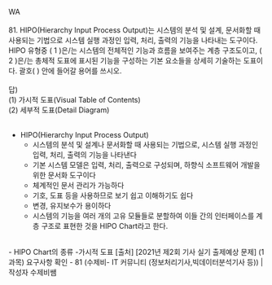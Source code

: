 WA</br>
</br>
81. HIPO(Hierarchy Input Process Output)는 시스템의 분석 및 설계, 문서화할 때 사용되는 기법으로 시스템 실행 과정인 입력, 처리, 출력의 기능을 나타내는 도구이다. 
HIPO 유형중 ( 1 )은/는 시스템의 전체적인 기능과 흐름을 보여주는 계층 구조도이고, ( 2 )은/는 총체적 도표에 표시된 기능을 구성하는 기본 요소들을 상세히 기술하는 도표이다. 
괄호(   ) 안에 들어갈 용어를 쓰시오.</br>
</br>
답)</br>
(1) 가시적 도표(Visual Table of Contents)</br>
(2) 세부적 도표(Detail Diagram)</br>
</br>
- HIPO(Hierarchy Input Process Output)
  - 시스템의 분석 및 설계나 문서화할 때 사용되는 기법으로, 시스템 실행 과정인 입력, 처리, 출력의 기능을 나타낸다
  - 기본 시스템 모델은 입력, 처리, 출력으로 구성되며, 하향식 소프트웨어 개발을 위한 문서화 도구이다
  - 체계적인 문서 관리가 가능하다
  - 기호, 도표 등을 사용하므로 보기 쉽고 이해하기도 쉽다
  - 변경, 유지보수가 용이하다
  - 시스템의 기능을 여러 개의 고유 모듈들로 분할하여 이들 간의 인터페이스를 계층 구조로 표현한 것을 HIPO Chart라고 한다.
</br>
- HIPO Chart의 종류
  -가시적 도표
[출처] [2021년 제2회 기사 실기 출제예상 문제] (1과목) 요구사항 확인 - 81 (수제비- IT 커뮤니티 (정보처리기사,빅데이터분석기사 등)) | 작성자 수제비쌤
